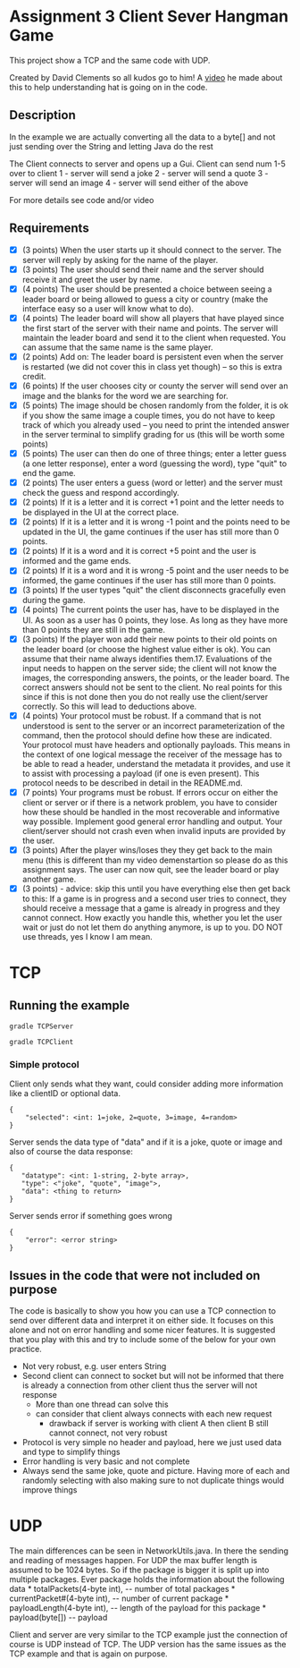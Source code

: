 # Assignment 3 Client Sever Hangman Game
This project show a TCP and the same code with UDP. 

Created by David Clements so all kudos go to him! A [video](https://youtu.be/QNGj_EvOHlw "Hello my name is Muhammad") he made about this to help understanding hat is going on in the code. 

## Description

In the example we are actually converting all the data to a byte[] and not just sending over the String and letting Java do the rest

The Client connects to server and opens up a Gui. Client can send num 1-5 over to client
1 - server will send a joke
2 - server will send a quote
3 - server will send an image
4 - server will send either of the above

For more details see code and/or video

## Requirements

- [X] (3 points) When the user starts up it should connect to the server. The server will
reply by asking for the name of the player.
- [X] (3 points) The user should send their name and the server should receive it and greet
the user by name.
- [X] (4 points) The user should be presented a choice between seeing a leader board or
being allowed to guess a city or country (make the interface easy so a user will know
what to do).
- [X] (4 points) The leader board will show all players that have played since the first
start of the server with their name and points. The server will maintain the leader
board and send it to the client when requested. You can assume that the same name
is the same player.
- [X] (2 points) Add on: The leader board is persistent even when the server is restarted
(we did not cover this in class yet though) – so this is extra credit.
- [X] (6 points) If the user chooses city or county the server will send over an image and
the blanks for the word we are searching for.
- [X] (5 points) The image should be chosen randomly from the folder, it is ok if you show
the same image a couple times, you do not have to keep track of which you already
used – you need to print the intended answer in the server terminal to simplify
grading for us (this will be worth some points)
- [X] (5 points) The user can then do one of three things; enter a letter guess (a one letter
response), enter a word (guessing the word), type "quit" to end the game.
- [X] (2 points) The user enters a guess (word or letter) and the server must check the
guess and respond accordingly.
- [X] (2 points) If it is a letter and it is correct +1 point and the letter needs to be
displayed in the UI at the correct place.
- [X] (2 points) If it is a letter and it is wrong -1 point and the points need to be updated
in the UI, the game continues if the user has still more than 0 points.
- [X] (2 points) If it is a word and it is correct +5 point and the user is informed and the
game ends.
- [X] (2 points) If it is a word and it is wrong -5 point and the user needs to be informed,
the game continues if the user has still more than 0 points.
- [X] (3 points) If the user types "quit" the client disconnects gracefully even during the
game.
- [X] (4 points) The current points the user has, have to be displayed in the UI. As soon
as a user has 0 points, they lose. As long as they have more than 0 points they are
still in the game.
- [X] (3 points) If the player won add their new points to their old points on the leader
board (or choose the highest value either is ok). You can assume that their name
always identifies them.17. Evaluations of the input needs to happen on the server side; the client will not know
the images, the corresponding answers, the points, or the leader board. The correct
answers should not be sent to the client. No real points for this since if this is
not done then you do not really use the client/server correctly. So this will lead to
deductions above.
- [X] (4 points) Your protocol must be robust. If a command that is not understood
is sent to the server or an incorrect parameterization of the command, then the
protocol should define how these are indicated. Your protocol must have headers
and optionally payloads. This means in the context of one logical message the
receiver of the message has to be able to read a header, understand the metadata
it provides, and use it to assist with processing a payload (if one is even present).
This protocol needs to be described in detail in the README.md.
- [X] (7 points) Your programs must be robust. If errors occur on either the client or server
or if there is a network problem, you have to consider how these should be handled
in the most recoverable and informative way possible. Implement good general error
handling and output. Your client/server should not crash even when invalid inputs
are provided by the user.
- [X] (3 points) After the player wins/loses they they get back to the main menu (this
is different than my video demenstartion so please do as this assignment says. The
user can now quit, see the leader board or play another game.
- [X] (3 points) - advice: skip this until you have everything else then get back to this:
If a game is in progress and a second user tries to connect, they should receive a
message that a game is already in progress and they cannot connect. How exactly
you handle this, whether you let the user wait or just do not let them do anything
anymore, is up to you. DO NOT use threads, yes I know I am mean.

# TCP

## Running the example

`gradle TCPServer`

`gradle TCPClient`


### Simple protocol

Client only sends what they want, could consider adding more information like a clientID or optional data. 

```
{ 
	"selected": <int: 1=joke, 2=quote, 3=image, 4=random>
}
```
   
Server sends the data type of "data" and if it is a joke, quote or image and also of course the data response: 
   
```
{
   "datatype": <int: 1-string, 2-byte array>, 
   "type": <"joke", "quote", "image">,
   "data": <thing to return> 
}
```
   
Server sends error if something goes wrong

```
{
	"error": <error string> 
}
```
   
   
## Issues in the code that were not included on purpose
The code is basically to show you how you can use a TCP connection to send over different data and interpret it on either side. It focuses on this alone and not on error handling and some nicer features.
It is suggested that you play with this and try to include some of the below for your own practice. 

- Not very robust, e.g. user enters String
- Second client can connect to socket but will not be informed that there is already a connection from other client thus the server will not response
	- More than one thread can solve this
	- can consider that client always connects with each new request
		- drawback if server is working with client A then client B still cannot connect, not very robust
- Protocol is very simple no header and payload, here we just used data and type to simplify things
- Error handling is very basic and not complete
- Always send the same joke, quote and picture. Having more of each and randomly selecting with also making sure to not duplicate things would improve things



# UDP

The main differences can be seen in NetworkUtils.java. In there the sending and reading of messages happen. For UDP the max buffer length is assumed to be 1024 bytes. So if the package is bigger it is split up into multiple packages. Ever package holds the information about the following data
     *   totalPackets(4-byte int),  -- number of total packages
     *   currentPacket#(4-byte int),  -- number of current package
     *   payloadLength(4-byte int), -- length of the payload for this package
     *   payload(byte[]) -- payload

Client and server are very similar to the TCP example just the connection of course is UDP instead of TCP. The UDP version has the same issues as the TCP example and that is again on purpose. 

